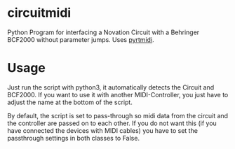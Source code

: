 # circuitmidi
Python Program for interfacing a Novation Circuit with a Behringer BCF2000 without parameter jumps. Uses [pyrtmidi](https://github.com/patrickkidd/pyrtmidi).

# Usage
Just run the script with python3, it automatically detects the Circuit and BCF2000. If you want to use it with another MIDI-Controller, you just have to adjust the name at the bottom of the script.

By default, the script is set to pass-through so midi data from the circuit and the controller are passed on to each other. If you do not want this (if you have connected the devices with MIDI cables) you have to set the passthrough settings in both classes to False.
